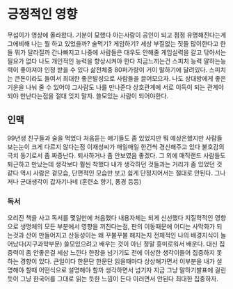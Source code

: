 # 긍정적인 영향

무섭이가 영상에 올라왔다. 기분이 묘했다 아는사람이 공인이 되고 점점 유명해진다는게 그에비해 나는 뭘 하고 있었을까? 술먹기? 게임하기? 세상 부질없는 짓들 많이한다고 한들 뭐가 달라질까 간나빠지고 나중에 사람들은 대우도 안해줄 게임실력을 갈고 닦아서는 필요가 없다 나도 개인적인 능력을 향상시켜야 한다 지금느끼는건 스피치 능력 말하는능력이 좋아져야 인정 받을 수 있다 삶전체중 80퍼가량이 거이 말하기에 달려있다. 스피치는 큰돈이라도 들여서 최대한 좋은발성으로 사람들을 끌어모으자. 나도 상대방에게 좋은 기운을 나눠 줄 수 있어야 그사람도 나를 만나준다 상호관계에 서로 이득이 되는 관계야 되야 만난다는점을 절대 잊지 말자. 쓸모있는 사람이 되어야한다.

## 인맥

99년생 친구들과 술을 먹었다 처음듣는 얘기들도 좀 있었지만 뭐 예상은했지만 사람들 보는눈이 크게 다르지 않다는점 이재성씨가 매일매일 한건씩 경신해주고 있다 불호감의 극치 동기로서 좀 짜증난다. 퇴사하거나 좀 안보였음 좋겠다. 그 외에 매직랜드 사람들도 퇴근하고 만났는데 생각보다 훨씬 착했다 내가 생각하던 것들과는 거리가 좀 있었던 것 같다 역시 사람은 겉모습, 단편적인 모습만 보고 쉽게 단정지어서는 절대로 안된다. 그나저나 군대생각이 갑자기나네 (훈련소 향기, 풍경 등등)

### 독서

오리진 책을 사고 독서를 몇일만에 처음했다 내용자체는 되게 신선했다 지질학적인 영향으로 생명체의 모든 부분에서 영향을 끼친다는점, 판의 이동때문에 어디는 사막화가 되는것과 산이 만들어지고 산등성이는 왜 꾸불꾸불 해지는지 전체적인 나의 배경지식이 늘어났다(지구과학부문) 쓸모있으려고 배우는 것이 아닌 정말 흥미로워서 배운다. 대신 집중력이 좀 안좋은걸 세삼 느낀다 한장을 넘기기도 전에 이상한 생각이들어 집중하지 못하는 경향이 있다. 큰일이다 한문단 한문단 읽을때마다 상상해가면서 이부분을 내가 설명해야 할때 어떤식으로 설명해야 할까 생각하면서 넘기자 지금 그냥 말하기발표에 걸린듯이 그냥 한국어를 그대로 읽는 듯한 느낌이 든다 이러면서 안된다 최대한 집중하자.